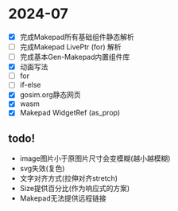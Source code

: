 # 2024-07

- [x] 完成Makepad所有基础组件静态解析
- [ ] 完成Makepad LivePtr (for) 解析
- [ ] 完成基本Gen-Makepad内置组件库
- [x] 动画写法
- [ ] for
- [ ] if-else
- [x] gosim.org静态网页
- [x] wasm
- [x] Makepad WidgetRef (as_prop)

## todo!
- image图片小于原图片尺寸会变模糊(越小越模糊)
- svg失效(复色)
- 文字对齐方式(拉伸对齐stretch)
- Size提供百分比(作为响应式的方案)
- Makepad无法提供远程链接